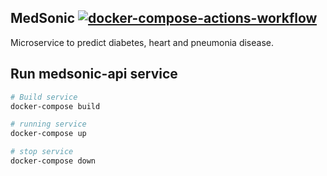 ## MedSonic [![docker-compose-actions-workflow](https://github.com/karthikeyanrathore/MedSonic/actions/workflows/healthcheck.yml/badge.svg)](https://github.com/karthikeyanrathore/MedSonic/actions/workflows/healthcheck.yml)

Microservice to predict diabetes, heart and pneumonia disease.

## Run medsonic-api service

```bash
# Build service
docker-compose build

# running service
docker-compose up

# stop service
docker-compose down
```



